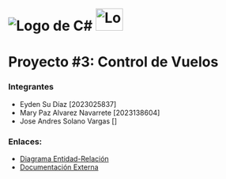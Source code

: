 # ![Logo de C#](https://skillicons.dev/icons?i=cs) <img src="https://upload.wikimedia.org/wikipedia/de/8/8c/Microsoft_SQL_Server_Logo.svg" alt="Logo de Microsoft SQL Server" width="55" height="45">

# Proyecto #3: Control de Vuelos


### Integrantes

   - Eyden Su Díaz               [2023025837]
   - Mary Paz Alvarez Navarrete  [2023138604]
   - Jose Andres Solano Vargas   []


### Enlaces:
- [Diagrama Entidad-Relación](https://miro.com/app/board/uXjVKEoHDCo=/)
- [Documentación Externa](https://docs.google.com/document/d/1sgJ3yYIVOrOvktQdirT4pLuIgdcnIhtEjMjYBZVYCr8/edit)
